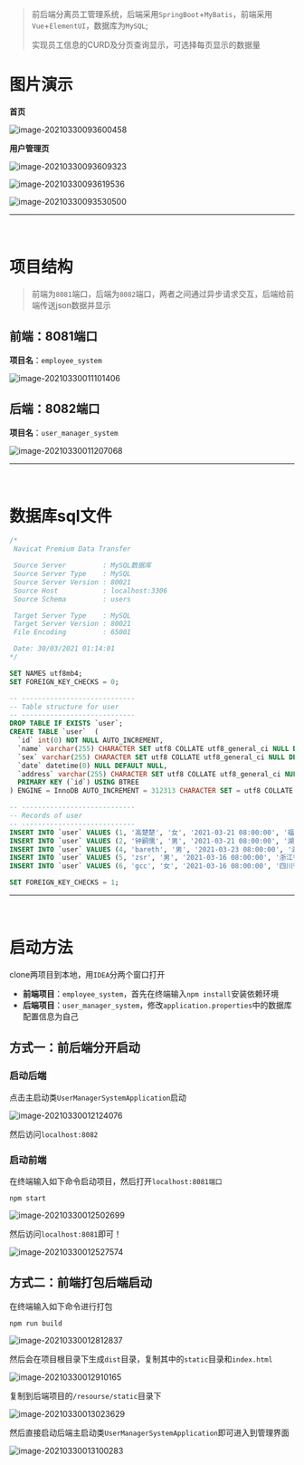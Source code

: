 > 前后端分离员工管理系统，后端采用`SpringBoot`+`MyBatis`，前端采用`Vue`+`ElementUI`，数据库为`MySQL`;
>
> 实现员工信息的CURD及分页查询显示，可选择每页显示的数据量

# 图片演示

**首页**

![image-20210330093600458](https://gitee.com/siruzhong/images/raw/master//img/image-20210330093600458.png)

**用户管理页**

![image-20210330093609323](https://gitee.com/siruzhong/images/raw/master//img/image-20210330093609323.png)

![image-20210330093619536](https://gitee.com/siruzhong/images/raw/master//img/image-20210330093619536.png)

![image-20210330093530500](https://gitee.com/siruzhong/images/raw/master//img/image-20210330093530500.png)



---

<br>



# 项目结构

> 前端为`8081`端口，后端为`8082`端口，两者之间通过异步请求交互，后端给前端传送json数据并显示

## 前端：8081端口

**项目名**：`employee_system`

![image-20210330011101406](https://gitee.com/siruzhong/images/raw/master//img/image-20210330011101406.png)

## 后端：8082端口

**项目名**：`user_manager_system`

![image-20210330011207068](https://gitee.com/siruzhong/images/raw/master//img/image-20210330011207068.png)

---

<br>




# 数据库sql文件

```sql
/*
 Navicat Premium Data Transfer

 Source Server         : MySQL数据库
 Source Server Type    : MySQL
 Source Server Version : 80021
 Source Host           : localhost:3306
 Source Schema         : users

 Target Server Type    : MySQL
 Target Server Version : 80021
 File Encoding         : 65001

 Date: 30/03/2021 01:14:01
*/

SET NAMES utf8mb4;
SET FOREIGN_KEY_CHECKS = 0;

-- ----------------------------
-- Table structure for user
-- ----------------------------
DROP TABLE IF EXISTS `user`;
CREATE TABLE `user`  (
  `id` int(0) NOT NULL AUTO_INCREMENT,
  `name` varchar(255) CHARACTER SET utf8 COLLATE utf8_general_ci NULL DEFAULT NULL,
  `sex` varchar(255) CHARACTER SET utf8 COLLATE utf8_general_ci NULL DEFAULT NULL,
  `date` datetime(0) NULL DEFAULT NULL,
  `address` varchar(255) CHARACTER SET utf8 COLLATE utf8_general_ci NULL DEFAULT NULL,
  PRIMARY KEY (`id`) USING BTREE
) ENGINE = InnoDB AUTO_INCREMENT = 312313 CHARACTER SET = utf8 COLLATE = utf8_general_ci ROW_FORMAT = Dynamic;

-- ----------------------------
-- Records of user
-- ----------------------------
INSERT INTO `user` VALUES (1, '高楚楚', '女', '2021-03-21 08:00:00', '福建省福州市');
INSERT INTO `user` VALUES (2, '钟嗣儒', '男', '2021-03-21 08:00:00', '湖北省武汉市');
INSERT INTO `user` VALUES (4, 'bareth', '男', '2021-03-23 08:00:00', '湖南省长沙市');
INSERT INTO `user` VALUES (5, 'zsr', '男', '2021-03-16 08:00:00', '浙江省杭州市');
INSERT INTO `user` VALUES (6, 'gcc', '女', '2021-03-16 08:00:00', '四川省重庆市');

SET FOREIGN_KEY_CHECKS = 1;

```

---

<br>

# 启动方法

clone两项目到本地，用`IDEA`分两个窗口打开

+ **前端项目**：`employee_system`，首先在终端输入`npm install`安装依赖环境
+ **后端项目**：`user_manager_system`，修改`application.properties`中的数据库配置信息为自己

## 方式一：前后端分开启动

### 启动后端

点击主启动类`UserManagerSystemApplication`启动

![image-20210330012124076](https://gitee.com/siruzhong/images/raw/master//img/image-20210330012124076.png)

然后访问`localhost:8082`

### 启动前端

在终端输入如下命令启动项目，然后打开`localhost:8081端口`

```shell
npm start 
```

![image-20210330012502699](https://gitee.com/siruzhong/images/raw/master//img/image-20210330012502699.png)

然后访问`localhost:8081`即可！

![image-20210330012527574](https://gitee.com/siruzhong/images/raw/master//img/image-20210330012527574.png)

## 方式二：前端打包后端启动

在终端输入如下命令进行打包

```shell
npm run build
```

![image-20210330012812837](https://gitee.com/siruzhong/images/raw/master//img/image-20210330012812837.png)

然后会在项目根目录下生成`dist`目录，复制其中的`static`目录和`index.html`

![image-20210330012910165](https://gitee.com/siruzhong/images/raw/master//img/image-20210330012910165.png)

复制到后端项目的`/resourse/static`目录下

![image-20210330013023629](https://gitee.com/siruzhong/images/raw/master//img/image-20210330013023629.png)

然后直接启动后端主启动类`UserManagerSystemApplication`即可进入到管理界面

![image-20210330013100283](https://gitee.com/siruzhong/images/raw/master//img/image-20210330013100283.png)
